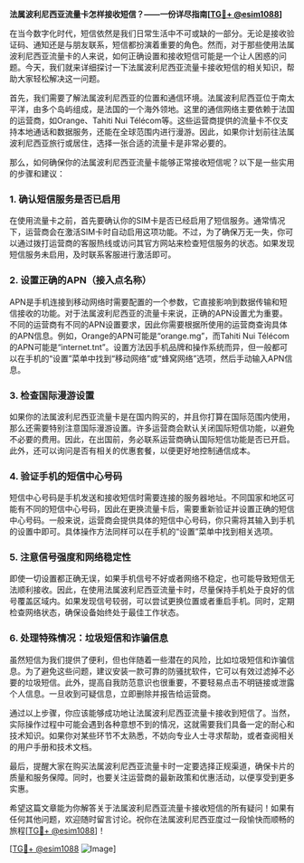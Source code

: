 **法属波利尼西亚流量卡怎样接收短信？——一份详尽指南[[TG💪+ @esim1088](https://t.me/s/esim1088)]**

在当今数字化时代，短信依然是我们日常生活中不可或缺的一部分。无论是接收验证码、通知还是与朋友联系，短信都扮演着重要的角色。然而，对于那些使用法属波利尼西亚流量卡的人来说，如何正确设置和接收短信可能是一个让人困惑的问题。今天，我们就来详细探讨一下法属波利尼西亚流量卡接收短信的相关知识，帮助大家轻松解决这一问题。

首先，我们需要了解法属波利尼西亚的位置和通信环境。法属波利尼西亚位于南太平洋，由多个岛屿组成，是法国的一个海外领地。这里的通信网络主要依赖于法国的运营商，如Orange、Tahiti Nui Télécom等。这些运营商提供的流量卡不仅支持本地通话和数据服务，还能在全球范围内进行漫游。因此，如果你计划前往法属波利尼西亚旅行或居住，选择一张合适的流量卡是非常必要的。

那么，如何确保你的法属波利尼西亚流量卡能够正常接收短信呢？以下是一些实用的步骤和建议：

### 1. 确认短信服务是否已启用

在使用流量卡之前，首先要确认你的SIM卡是否已经启用了短信服务。通常情况下，运营商会在激活SIM卡时自动启用这项功能。不过，为了确保万无一失，你可以通过拨打运营商的客服热线或访问其官方网站来检查短信服务的状态。如果发现短信服务未启用，及时联系客服进行激活即可。

### 2. 设置正确的APN（接入点名称）

APN是手机连接到移动网络时需要配置的一个参数，它直接影响到数据传输和短信接收的功能。对于法属波利尼西亚的流量卡来说，正确的APN设置尤为重要。不同的运营商有不同的APN设置要求，因此你需要根据所使用的运营商查询具体的APN信息。例如，Orange的APN可能是“orange.mg”，而Tahiti Nui Télécom的APN可能是“internet.tnt”。设置方法因手机品牌和操作系统而异，但一般都可以在手机的“设置”菜单中找到“移动网络”或“蜂窝网络”选项，然后手动输入APN信息。

### 3. 检查国际漫游设置

如果你的法属波利尼西亚流量卡是在国内购买的，并且你打算在国际范围内使用，那么还需要特别注意国际漫游设置。许多运营商会默认关闭国际短信功能，以避免不必要的费用。因此，在出国前，务必联系运营商确认国际短信功能是否已开启。此外，还可以询问是否有相关的优惠套餐，以便更好地控制通信成本。

### 4. 验证手机的短信中心号码

短信中心号码是手机发送和接收短信时需要连接的服务器地址。不同国家和地区可能有不同的短信中心号码，因此在更换流量卡后，需要重新验证并设置正确的短信中心号码。一般来说，运营商会提供具体的短信中心号码，你只需将其输入到手机的设置中即可。具体操作方法同样可以在手机的“设置”菜单中找到相关选项。

### 5. 注意信号强度和网络稳定性

即使一切设置都正确无误，如果手机信号不好或者网络不稳定，也可能导致短信无法顺利接收。因此，在使用法属波利尼西亚流量卡时，尽量保持手机处于良好的信号覆盖区域内。如果发现信号较弱，可以尝试更换位置或者重启手机。同时，定期检查网络状态，确保设备始终处于最佳工作状态。

### 6. 处理特殊情况：垃圾短信和诈骗信息

虽然短信为我们提供了便利，但也伴随着一些潜在的风险，比如垃圾短信和诈骗信息。为了避免这些问题，建议安装一款可靠的防骚扰软件，它可以有效过滤掉不必要的垃圾短信。此外，提高自我防范意识也很重要，不要轻易点击不明链接或泄露个人信息。一旦收到可疑信息，立即删除并报告给运营商。

通过以上步骤，你应该能够成功地让法属波利尼西亚流量卡接收到短信了。当然，实际操作过程中可能会遇到各种意想不到的情况，这就需要我们具备一定的耐心和技术知识。如果你对某些环节不太熟悉，不妨向专业人士寻求帮助，或者查阅相关的用户手册和技术文档。

最后，提醒大家在购买法属波利尼西亚流量卡时一定要选择正规渠道，确保卡片的质量和服务保障。同时，也要关注运营商的最新政策和优惠活动，以便享受到更多实惠。

希望这篇文章能为你解答关于法属波利尼西亚流量卡接收短信的所有疑问！如果有任何其他问题，欢迎随时留言讨论。祝你在法属波利尼西亚度过一段愉快而顺畅的旅程[[TG💪+ @esim1088](https://t.me/s/esim1088)]！

[[TG💪+ @esim1088](https://t.me/s/esim1088) ![Image](https://i.postimg.cc/4NQfJmqS/Snipaste-2025-05-13-00-14-12.png)]
